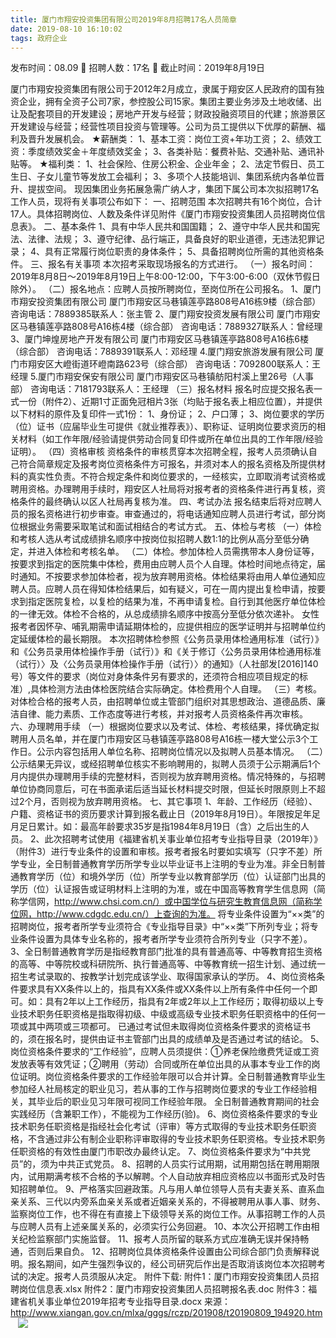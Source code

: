 ```yaml
---
title: 厦门市翔安投资集团有限公司2019年8月招聘17名人员简章
date: 2019-08-10 16:10:02
tags: 政府企业
---
```

发布时间：08.09   🌟   招聘人数：17名   🌈   截止时间：2019年8月19日
<!-- more -->
厦门市翔安投资集团有限公司于2012年2月成立，隶属于翔安区人民政府的国有独资企业，拥有全资子公司7家，参控股公司15家。集团主要业务涉及土地收储、出让及配套项目的开发建设；房地产开发与经营；财政投融资项目的代建；旅游景区开发建设与经营；经营性项目投资与管理等。公司为员工提供以下优厚的薪酬、福利及晋升发展机会。
★薪酬类：
1、基本工资：岗位工资+年功工资；
2、绩效工资：季度绩效奖金＋年度绩效奖金；
3、各类补贴：餐费补贴、交通补贴、通讯补贴等。
★福利类：
1、社会保险、住房公积金、企业年金；
2、法定节假日、员工生日、子女儿童节等发放工会福利；
3、多项个人技能培训、集团系统内各单位晋升、提拔空间。
现因集团业务拓展急需广纳人才，集团下属公司本次拟招聘17名工作人员，现将有关事项公布如下：
一、招聘范围
本次招聘共有16个岗位，合计17人。具体招聘岗位、人数及条件详见附件《厦门市翔安投资集团人员招聘岗位信息表》。
二、基本条件
1、具有中华人民共和国国籍；
2、遵守中华人民共和国宪法、法律、法规；
3、遵守纪律、品行端正，具备良好的职业道德，无违法犯罪记录；
4、具有正常履行岗位职责的身体条件；
5、具备招聘岗位所需的其他资格条件。
三、报名有关事项
本次招考采取现场报名的方式进行。
（一）报名时间：2019年8月8日～2019年8月19日上午8:00-12:00，下午3:00-6:00（双休节假日除外）。
（二）报名地点：应聘人员按所聘岗位，至岗位所在公司报名。
1、厦门市翔安投资集团有限公司
厦门市翔安区马巷镇莲亭路808号A16栋9楼（综合部）
咨询电话：7889385联系人：张主管
2、厦门翔安投资发展有限公司
厦门市翔安区马巷镇莲亭路808号A16栋4楼（综合部）
咨询电话：7889327联系人：曾经理
3、厦门坤煌房地产开发有限公司
厦门市翔安区马巷镇莲亭路808号A16栋6楼（综合部）
咨询电话：7889391联系人：邓经理
4.厦门翔安旅游发展有限公司
厦门市翔安区大嶝街道环嶝南路623号（综合部）
咨询电话：7092800联系人：王经理
5.厦门市翔安保安有限公司
厦门市翔安区马巷镇舫阳村溪上里26号（人事部）
咨询电话：7181793联系人：王经理
（三）报名材料
报名时应提交报名表一式一份（附件2）、近期1寸正面免冠相片3张（均贴于报名表上相应位置），并提供以下材料的原件及复印件一式1份：
1、身份证；
2、户口薄；
3、岗位要求的学历（位）证书（应届毕业生可提供《就业推荐表》）、职称证、证明岗位要求资历的相关材料（如工作年限/经验请提供劳动合同复印件或所在单位出具的工作年限/经验证明）。
（四）资格审核
资格条件的审核贯穿本次招聘全程，报考人员须确认自己符合简章规定及报考岗位资格条件方可报名，并须对本人的报名资格及所提供材料的真实性负责。不符合规定条件和岗位要求的，一经核实，立即取消考试资格或聘用资格。办理聘用手续时，翔安区人社局将对报考者的资格条件进行再复核，资格条件的最终确认以区人社局再复核为准。
四、考试办法
报名结束后将对应聘人员的报名资格进行初步审查。审查通过的，将电话通知应聘人员进行考试，部分岗位根据业务需要采取笔试和面试相结合的考试方式。
五、体检与考核
（一）体检和考核人选从考试成绩排名顺序中按岗位拟招聘人数1:1的比例从高分至低分确定，并进入体检和考核名单。
（二）体检。参加体检人员需携带本人身份证等，按要求到指定的医院集中体检，费用由应聘人员个人自理。体检时间地点待定，届时通知。不按要求参加体检者，视为放弃聘用资格。体检结果将由用人单位通知应聘人员。应聘人员在得知体检结果后，如有疑义，可在一周内提出复检申请，按要求到指定医院复检，以复检的结果为准，不再申请复检。自行到其他医疗单位体检的一律无效。体检不合格的，从总成绩排名顺序中按高分至低分依次递补。
女性报考者因怀孕、哺乳期需申请延期体检的，应提供相应的医学证明并与招聘单位约定延缓体检的最长期限。
本次招聘体检参照《公务员录用体检通用标准（试行）》和《公务员录用体检操作手册（试行）》和《关于修订〈公务员录用体检通用标准（试行）〉及〈公务员录用体检操作手册（试行）〉的通知》（人社部发[2016]140号）等文件的要求（岗位对身体条件另有要求的，还须符合相应项目规定的标准）,具体检测方法由体检医院结合实际确定。体检费用个人自理。
（三）考核。对体检合格的报考人员，由招聘单位或主管部门组织对其思想政治、道德品质、廉洁自律、能力素质、工作态度等进行考核，并对报考人员资格条件再次审核。
六、办理聘用手续
（一）根据岗位要求以及考试、体检、考核结果，择优确定拟聘用人员名单，并在厦门市翔安区马巷镇莲亭路808号A16栋一楼大堂公示3个工作日。公示内容包括用人单位名称、招聘岗位情况以及拟聘人员基本情况。
（二）公示结果无异议，或经招聘单位核实不影响聘用的，拟聘人员须于公示期满后1个月内提供办理聘用手续的完整材料，否则视为放弃聘用资格。情况特殊的，与招聘单位协商同意后，可在书面承诺后适当延长材料提交时限，但延长时限原则上不超过2个月，否则视为放弃聘用资格。
七、其它事项
1、年龄、工作经历（经验）、户籍、资格证书的资历要求计算到报名截止日（2019年8月19日）。年限按足年足月足日累计。如：最高年龄要求35岁是指1984年8月19日（含）之后出生的人员。
2、此次招聘考试使用《福建省机关事业单位招考专业指导目录（2019年）》（附件3）进行专业条件的设置和审核。报考者报名时要如实填写（只字不差）所学专业，全日制普通教育学历所学专业以毕业证书上注明的专业为准。非全日制普通教育学历（位）和境外学历（位）所学专业以教育部学历（位）认证部门出具的学历（位）认证报告或证明材料上注明的为准，或在中国高等教育学生信息网（简称学信网，http://www.chsi.com.cn/）或中国学位与研究生教育信息网（简称学位网，http://www.cdgdc.edu.cn/）上查询的为准。
将专业条件设置为“××类”的招聘岗位，报考者所学专业须符合《专业指导目录》中“××类”下所列专业；将专业条件设置为具体专业名称的，报考者所学专业须符合所列专业（只字不差）。
3、全日制普通教育学历是指经教育部门批准的具有普通高等、中等教育招生资格的高等、中等院校或科研院所、执行普通高等、中等教育统一招生计划、通过统一招生考试录取的、按教学计划完成该学业、取得国家承认的学历。
4、岗位资格条件要求具有XX条件以上的，指具有XX条件或XX条件以上所有条件中任何一个即可。如：具有2年以上工作经历，指具有2年或2年以上工作经历；取得初级以上专业技术职务任职资格是指取得初级、中级或高级专业技术职务任职资格中的任何一项或其中两项或三项都可。
已通过考试但未取得岗位资格条件要求的资格证书的，须在报名时，提供由证书主管部门出具的成绩单及是否通过考试的结论。
5、岗位资格条件要求的“工作经验”，应聘人员须提供：①养老保险缴费凭证或工资发放表等有效凭证；②聘用（劳动）合同或所在单位出具的从事本专业工作的岗位证明。岗位资格条件要求的工作经验年限可以合并计算。全日制普通教育毕业生参加经人社局核定的职业见习，若从事的工作与招聘岗位要求的专业工作经验相关，其毕业后的职业见习年限可视同工作经验年限。
全日制普通教育期间的社会实践经历（含兼职工作），不能视为工作经历(验)。
6、岗位资格条件要求的专业技术职务任职资格是指经社会化考试（评审）等方式取得的专业技术职务任职资格，不含通过非公有制企业职称评审取得的专业技术职务任职资格。专业技术职务任职资格的有效性由厦门市职改办最终认定。
7、岗位资格条件要求为“中共党员”的，须为中共正式党员。
8、招聘的人员实行试用期，试用期包括在聘用期限内，试用期满考核不合格的予以解聘。个人自动放弃相应资格应以书面形式及时告知招聘单位。
9、严格落实回避政策。凡与用人单位领导人员有夫妻关系、直系血亲关系、三代以内旁系血亲关系或者近姻亲关系的，不得被聘用从事人事、财务、监察岗位工作，也不得在有直接上下级领导关系的岗位工作。从事招聘工作的人员与应聘人员有上述亲属关系的，必须实行公务回避。
10、本次公开招聘工作由相关纪检监察部门实施监督。
11、报考人员所留的联系方式应准确无误并保持畅通，否则后果自负。
12、招聘岗位具体资格条件设置由公司综合部门负责解释说明。报名期间，如产生强烈争议的，经公司研究后作出是否取消该岗位本次招聘考试的决定。报考人员须服从决定。
附件下载:
附件1：厦门市翔安投资集团人员招聘岗位信息表.xlsx
附件2：厦门市翔安投资集团人员招聘报名表.doc
附件3：福建省机关事业单位2019年招考专业指导目录.docx
来源：
http://www.xiangan.gov.cn/mlxa/gggs/rczp/201908/t20190809_194920.htm
 
 ![](https://cdn.weiweiblog.cn/20181015134814.png)